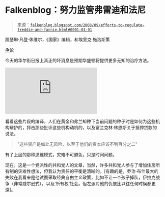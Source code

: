 <!--yml

category: 未分类

date: 2024-05-12 22:55:16

-->

# Falkenblog：努力监管弗雷迪和法尼

> 来源：[`falkenblog.blogspot.com/2008/09/efforts-to-regulate-freddie-and-fannie.html#0001-01-01`](http://falkenblog.blogspot.com/2008/09/efforts-to-regulate-freddie-and-fannie.html#0001-01-01)

凯瑟琳·凡登·休维尔，《国家》编辑，和埃里克·施洛斯策

[争论](http://online.wsj.com/article/SB122246953790280655.html)

今天的华尔街日报上真正的坏消息是预期华盛顿将提供更多无知的治疗方法。

<param name="movie" value="http://www.youtube.com/v/3p1Wc2NFa3w&amp;hl=en&amp;fs=1&amp;color1=0x2b405b&amp;color2=0x6b8ab6&amp;border=1"><param name="allowFullScreen" value="true"><embed src="http://www.youtube.com/v/3p1Wc2NFa3w&amp;hl=en&amp;fs=1&amp;color1=0x2b405b&amp;color2=0x6b8ab6&amp;border=1" type="application/x-shockwave-flash" allowfullscreen="true">

看看这些片段的编译，人们在黄金和弗兰却种下当前问题的种子时是如何为这些机构辩护的，抨击那些批评这些机构动机的，以及富兰克林·林恩斯关于抵押贷款的说法。

> "这些资产是如此无风险，以至于他们的资本应该不到百分之二"

有了上层的那种思维模式，灾难不可避免，只是时间问题。

现在，这是一个党派性的共和党人的文章，当然，许多共和党人参与了增加住房所有制的灾难性想法，但我认为责任的平衡是清晰的。[有趣的是，乔治·布什最大的失败在我看来是他试图采取经典自由主义政策，比如不让一个孩子掉队，伊拉克战争（非常威尔逊式），以及‘所有权’社会。但左派对他的仇恨比以往任何时候都更深]。
